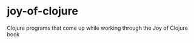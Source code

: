 joy-of-clojure
==============

Clojure programs that come up while working through the Joy of Clojure book
